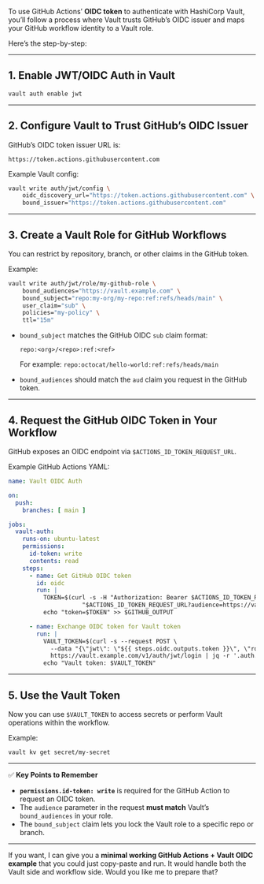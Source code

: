 To use GitHub Actions’ **OIDC token** to authenticate with HashiCorp Vault, you’ll follow a process where Vault trusts GitHub’s OIDC issuer and maps your GitHub workflow identity to a Vault role.

Here’s the step-by-step:

---

## **1. Enable JWT/OIDC Auth in Vault**

```bash
vault auth enable jwt
```

---

## **2. Configure Vault to Trust GitHub’s OIDC Issuer**

GitHub’s OIDC token issuer URL is:

```
https://token.actions.githubusercontent.com
```

Example Vault config:

```bash
vault write auth/jwt/config \
    oidc_discovery_url="https://token.actions.githubusercontent.com" \
    bound_issuer="https://token.actions.githubusercontent.com"
```

---

## **3. Create a Vault Role for GitHub Workflows**

You can restrict by repository, branch, or other claims in the GitHub token.

Example:

```bash
vault write auth/jwt/role/my-github-role \
    bound_audiences="https://vault.example.com" \
    bound_subject="repo:my-org/my-repo:ref:refs/heads/main" \
    user_claim="sub" \
    policies="my-policy" \
    ttl="15m"
```

* `bound_subject` matches the GitHub OIDC `sub` claim format:

  ```
  repo:<org>/<repo>:ref:<ref>
  ```

  For example: `repo:octocat/hello-world:ref:refs/heads/main`
* `bound_audiences` should match the `aud` claim you request in the GitHub token.

---

## **4. Request the GitHub OIDC Token in Your Workflow**

GitHub exposes an OIDC endpoint via `$ACTIONS_ID_TOKEN_REQUEST_URL`.

Example GitHub Actions YAML:

```yaml
name: Vault OIDC Auth

on:
  push:
    branches: [ main ]

jobs:
  vault-auth:
    runs-on: ubuntu-latest
    permissions:
      id-token: write
      contents: read
    steps:
      - name: Get GitHub OIDC token
        id: oidc
        run: |
          TOKEN=$(curl -s -H "Authorization: Bearer $ACTIONS_ID_TOKEN_REQUEST_TOKEN" \
                     "$ACTIONS_ID_TOKEN_REQUEST_URL?audience=https://vault.example.com" | jq -r '.value')
          echo "token=$TOKEN" >> $GITHUB_OUTPUT

      - name: Exchange OIDC token for Vault token
        run: |
          VAULT_TOKEN=$(curl -s --request POST \
            --data "{\"jwt\": \"${{ steps.oidc.outputs.token }}\", \"role\": \"my-github-role\"}" \
            https://vault.example.com/v1/auth/jwt/login | jq -r '.auth.client_token')
          echo "Vault token: $VAULT_TOKEN"
```

---

## **5. Use the Vault Token**

Now you can use `$VAULT_TOKEN` to access secrets or perform Vault operations within the workflow.

Example:

```bash
vault kv get secret/my-secret
```

---

✅ **Key Points to Remember**

* **`permissions.id-token: write`** is required for the GitHub Action to request an OIDC token.
* The `audience` parameter in the request **must match** Vault’s `bound_audiences` in your role.
* The `bound_subject` claim lets you lock the Vault role to a specific repo or branch.

---

If you want, I can give you a **minimal working GitHub Actions + Vault OIDC example** that you could just copy-paste and run. It would handle both the Vault side and workflow side. Would you like me to prepare that?
